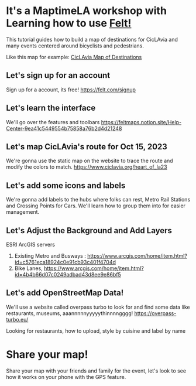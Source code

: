 # It's a MaptimeLA workshop with Learning how to use [Felt!](https://felt.com/maps/recent)

This tutorial guides how to build a map of destinations for CicLAvia and many events centered around bicyclists and pedestrians.

Like this map for example: [CicLAvia Map of Destinations](https://felt.com/map/CicLAvia-Map-of-Destinations-Ro4h9AvPITXOWALC8gpjWyD?loc=34.049461,-118.247992,15.69z&share=1)


## Let's sign up for an account

Sign up for a account, its free! https://felt.com/signup

## Let's learn the interface
We'll go over the features and toolbars
https://feltmaps.notion.site/Help-Center-9ea41c5449554b75858a76b2d4d21248

## Let's map CicLAvia's route for Oct 15, 2023

We're gonna use the static map on the website to trace the route and modify the colors to match.
https://www.ciclavia.org/heart_of_la23

## Let's add some icons and labels

We're gonna add labels to the hubs where folks can rest, Metro Rail Stations and Crossing Points for Cars.
We'll learn how to group them into for easier management.

## Let's Adjust the Background and Add Layers

ESRI ArcGIS servers
1. Existing Metro and Busways : https://www.arcgis.com/home/item.html?id=c5761eca18924c0e91cb93c401f4704d
2. Bike Lanes, https://www.arcgis.com/home/item.html?id=4b4b66d07c0249adbad43d8ee9e86bf5

## Let's add OpenStreetMap Data!

We'll use a website called overpass turbo to look for and find some data like restaurants, museums, aaannnnnyyyyythinnnngggg!
https://overpass-turbo.eu/

Looking for restaurants, how to upload, style by cuisine and label by name


# Share your map!

Share your map with your friends and family for the event, let's look to see how it works on your phone with the GPS feature.